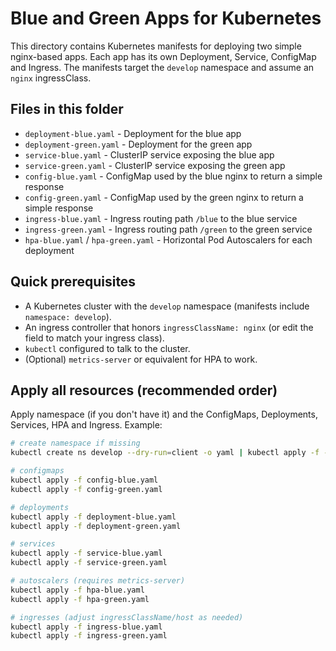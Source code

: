 # Blue and Green Apps for Kubernetes

This directory contains Kubernetes manifests for deploying two simple nginx-based apps. Each app has its own Deployment, Service, ConfigMap and Ingress. The manifests target the `develop` namespace and assume an `nginx` ingressClass.

## Files in this folder

- `deployment-blue.yaml` - Deployment for the blue app
- `deployment-green.yaml` - Deployment for the green app
- `service-blue.yaml` - ClusterIP service exposing the blue app
- `service-green.yaml` - ClusterIP service exposing the green app
- `config-blue.yaml` - ConfigMap used by the blue nginx to return a simple response
- `config-green.yaml` - ConfigMap used by the green nginx to return a simple response
- `ingress-blue.yaml` - Ingress routing path `/blue` to the blue service
- `ingress-green.yaml` - Ingress routing path `/green` to the green service
- `hpa-blue.yaml` / `hpa-green.yaml` - Horizontal Pod Autoscalers for each deployment

## Quick prerequisites

- A Kubernetes cluster with the `develop` namespace (manifests include `namespace: develop`).
- An ingress controller that honors `ingressClassName: nginx` (or edit the field to match your ingress class).
- `kubectl` configured to talk to the cluster.
- (Optional) `metrics-server` or equivalent for HPA to work.

## Apply all resources (recommended order)

Apply namespace (if you don't have it) and the ConfigMaps, Deployments, Services, HPA and Ingress. Example:

```bash
# create namespace if missing
kubectl create ns develop --dry-run=client -o yaml | kubectl apply -f -

# configmaps
kubectl apply -f config-blue.yaml
kubectl apply -f config-green.yaml

# deployments
kubectl apply -f deployment-blue.yaml
kubectl apply -f deployment-green.yaml

# services
kubectl apply -f service-blue.yaml
kubectl apply -f service-green.yaml

# autoscalers (requires metrics-server)
kubectl apply -f hpa-blue.yaml
kubectl apply -f hpa-green.yaml

# ingresses (adjust ingressClassName/host as needed)
kubectl apply -f ingress-blue.yaml
kubectl apply -f ingress-green.yaml
```
